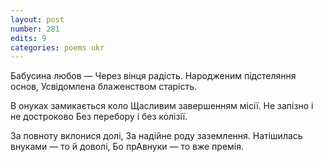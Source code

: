 ```yaml
---
layout: post
number: 281
edits: 9
categories: poems ukr
---
```


Бабусина любов —
Через вінця радість. 
Народженим підстеляння основ,
Усвідомлена блаженством старість.

В онуках замикається коло
Щасливим завершенням місії.
Не запізно і не достроково
Без перебору і без колізії.

За повноту вклонися долі,
За надійне роду заземлення.
Натішилась внуками — то й доволі,
Бо прАвнуки — то вже премія.
